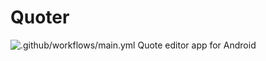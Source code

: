 # Quoter
![.github/workflows/main.yml](https://github.com/bharatvaj/Quoter/workflows/.github/workflows/main.yml/badge.svg)
Quote editor app for Android

